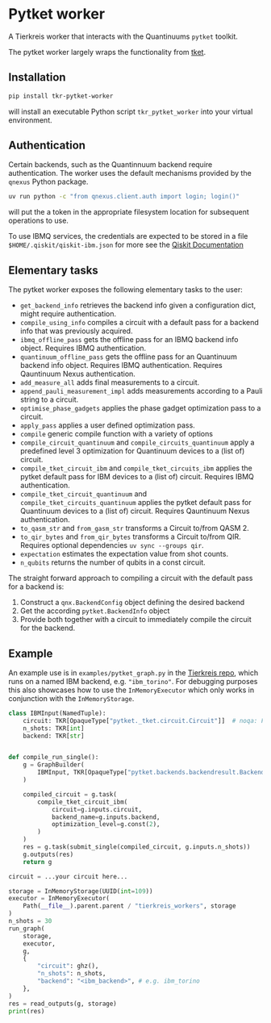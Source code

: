 # Pytket worker

A Tierkreis worker that interacts with the Quantinuums `pytket` toolkit.

The pytket worker largely wraps the functionality from [tket](https://github.com/CQCL/tket).

## Installation

```sh
pip install tkr-pytket-worker
```

will install an executable Python script `tkr_pytket_worker` into your virtual environment.

## Authentication

Certain backends, such as the Quantinnuum backend require authentication.
The worker uses the default mechanisms provided by the `qnexus` Python package.

```bash
uv run python -c "from qnexus.client.auth import login; login()"
```

will put the a token in the appropriate filesystem location for subsequent operations to use.

To use IBMQ services, the credentials are expected to be stored in a file ` $HOME/.qiskit/qiskit-ibm.json` for more see the [Qiskit Documentation](https://quantum.cloud.ibm.com/docs/en/guides/cloud-setup)

## Elementary tasks

The pytket worker exposes the following elementary tasks to the user:

- `get_backend_info` retrieves the backend info given a configuration dict, might require authentication.
- `compile_using_info` compiles a circuit with a default pass for a backend info that was previously acquired.
- `ibmq_offline_pass` gets the offline pass for an IBMQ backend info object. Requires IBMQ authentication.
- `quantinuum_offline_pass` gets the offline pass for an Quantinuum backend info object. Requires IBMQ authentication. Requires Qauntinuum Nexus authentication.
- `add_measure_all` adds final measurements to a circuit.
- `append_pauli_measurement_impl` adds measurements according to a Pauli string to a circuit.
- `optimise_phase_gadgets` applies the phase gadget optimization pass to a circuit.
- `apply_pass` applies a user defined optimization pass.
- `compile` generic compile function with a variety of options
- `compile_circuit_quantinuum` and `compile_circuits_quantinuum` apply a predefined level 3 optimization for Quantinuum devices to a (list of) circuit.
- `compile_tket_circuit_ibm` and `compile_tket_circuits_ibm` applies the pytket default pass for IBM devices to a (list of) circuit. Requires IBMQ authentication.
- `compile_tket_circuit_quantinuum` and `compile_tket_circuits_quantinuum` applies the pytket default pass for Quantinuum devices to a (list of) circuit. Requires Qauntinuum Nexus authentication.
- `to_qasm_str` and `from_gasm_str` transforms a Circuit to/from QASM 2.
- `to_qir_bytes` and `from_qir_bytes` transforms a Circuit to/from QIR. Requires optional dependencies `uv sync --groups qir`.
- `expectation` estimates the expectation value from shot counts.
- `n_qubits` returns the number of qubits in a const circuit.

The straight forward approach to compiling a circuit with the default pass for a backend is:

1. Construct a `qnx.BackendConfig` object defining the desired backend
2. Get the according `pytket.BackendInfo` object
3. Provide both together with a circuit to immediately compile the circuit for the backend.

## Example

An example use is in `examples/pytket_graph.py` in the [Tierkreis repo](https://github.com/CQCL/tierkreis), which runs on a named IBM backend, e.g. `"ibm_torino"`.
For debugging purposes this also showcases how to use the `InMemoryExecutor` which only works in conjunction with the `InMemoryStorage`.

```python
class IBMInput(NamedTuple):
    circuit: TKR[OpaqueType["pytket._tket.circuit.Circuit"]]  # noqa: F821
    n_shots: TKR[int]
    backend: TKR[str]


def compile_run_single():
    g = GraphBuilder(
        IBMInput, TKR[OpaqueType["pytket.backends.backendresult.BackendResult"]]
    )

    compiled_circuit = g.task(
        compile_tket_circuit_ibm(
            circuit=g.inputs.circuit,
            backend_name=g.inputs.backend,
            optimization_level=g.const(2),
        )
    )
    res = g.task(submit_single(compiled_circuit, g.inputs.n_shots))
    g.outputs(res)
    return g

circuit = ...your circuit here...

storage = InMemoryStorage(UUID(int=109))
executor = InMemoryExecutor(
    Path(__file__).parent.parent / "tierkreis_workers", storage
)
n_shots = 30
run_graph(
    storage,
    executor,
    g,
    {
        "circuit": ghz(),
        "n_shots": n_shots,
        "backend": "<ibm_backend>", # e.g. ibm_torino
    },
)
res = read_outputs(g, storage)
print(res)
```
